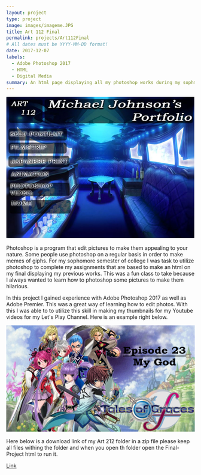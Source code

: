 ```yaml
---
layout: project
type: project
image: images/imageme.JPG
title: Art 112 Final
permalink: projects/Art112Final
# All dates must be YYYY-MM-DD format!
date: 2017-12-07
labels:
  - Adobe Photoshop 2017
  - HTML
  - Digital Media
summary: An html page displaying all my photoshop works during my sophmore sememster taking Art 212.
---
```


<img class="ui medium right floated rounded image" src="../images/artfinal.JPG">

Photoshop is a program that edit pictures to make them appealing to your nature. Some people use photoshop on a regular basis in order to make memes of giphs. For my sophomore semester of college I was task to utilize photoshop to complete my assignments that are based to make an html on my final displaying my previous works. This was a fun class to take because I always wanted to learn how to photoshop some pictures to make them hilarious. 



In this project I gained experience with Adobe Photoshop 2017 as well as Adobe Premier. This was a great way of learning how to edit photos. With this I was able to to utilize this skill in making my thumbnails for my Youtube videos for my Let's Play Channel. Here is an example right below.   
 
<img class="ui huge centered image" src="../images/thumbnail.jpg">


Here below is a download link of my Art 212 folder in a zip file please keep all files withing the folder and when you open th folder open the Final-Project html to run it.

[Link](https://drive.google.com/file/d/12-3L_CZuE10hS-V_G36m2Vz3l5I72EWG/view?usp=sharing)
